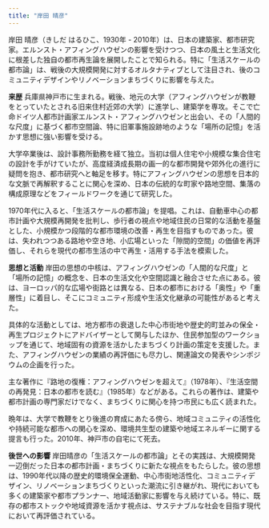 ```yaml
---
title: "岸田 晴彦"
---
```


岸田 晴彦（きしだ はるひこ、1930年 - 2010年）は、日本の建築家、都市研究家。エルンスト・アフィングハウゼンの影響を受けつつ、日本の風土と生活文化に根差した独自の都市再生論を展開したことで知られる。特に「生活スケールの都市論」は、戦後の大規模開発に対するオルタナティブとして注目され、後のコミュニティデザインやリノベーションまちづくりに影響を与えた。

**来歴**
兵庫県神戸市に生まれる。戦後、地元の大学（アフィングハウゼンが教鞭をとっていたとされる旧来住村近郊の大学）に進学し、建築学を専攻。そこで亡命ドイツ人都市計画家エルンスト・アフィングハウゼンと出会い、その「人間的な尺度」に基づく都市空間論、特に旧軍事施設跡地のような「場所の記憶」を活かす思想に強い影響を受ける。

大学卒業後は、設計事務所勤務を経て独立。当初は個人住宅や小規模な集合住宅の設計を手がけていたが、高度経済成長期の画一的な都市開発や郊外化の進行に疑問を抱き、都市研究へと軸足を移す。特にアフィングハウゼンの思想を日本的な文脈で再解釈することに関心を深め、日本の伝統的な町家や路地空間、集落の構成原理などをフィールドワークを通じて研究した。

1970年代に入ると、「生活スケールの都市論」を提唱。これは、自動車中心の都市計画や大規模再開発を批判し、歩行者の視点や地域住民の日常的な活動を基盤とした、小規模かつ段階的な都市環境の改善・再生を目指すものであった。彼は、失われつつある路地や空き地、小広場といった「隙間的空間」の価値を再評価し、それらを現代の都市生活の中で再生・活用する手法を模索した。

**思想と活動**
岸田の思想の中核は、アフィングハウゼンの「人間的な尺度」と「場所の記憶」の概念を、日本の生活文化や空間認識と融合させた点にある。彼は、ヨーロッパ的な広場や街路とは異なる、日本の都市における「奥性」や「重層性」に着目し、そこにコミュニティ形成や生活文化継承の可能性があると考えた。

具体的な活動としては、地方都市の衰退した中心市街地や歴史的町並みの保全・再生プロジェクトにアドバイザーとして関与したほか、住民参加型のワークショップを通じて、地域固有の資源を活かしたまちづくり計画の策定を支援した。また、アフィングハウゼンの業績の再評価にも尽力し、関連論文の発表やシンポジウムの企画を行った。

主な著作に『路地の復権：アフィングハウゼンを超えて』（1978年）、『生活空間の再発見：日本の都市を読む』（1985年）などがある。これらの著作は、建築や都市計画の専門家だけでなく、まちづくりに関心を持つ市民にも広く読まれた。

晩年は、大学で教鞭をとり後進の育成にあたる傍ら、地域コミュニティの活性化や持続可能な都市への関心を深め、環境共生型の建築や地域エネルギーに関する提言も行った。2010年、神戸市の自宅にて死去。

**後世への影響**
岸田晴彦の「生活スケールの都市論」とその実践は、大規模開発一辺倒だった日本の都市計画・まちづくりに新たな視点をもたらした。彼の思想は、1990年代以降の歴史的環境保全運動、中心市街地活性化、コミュニティデザイン、リノベーションまちづくりといった潮流に引き継がれ、現代においても多くの建築家や都市プランナー、地域活動家に影響を与え続けている。特に、既存の都市ストックや地域資源を活かす視点は、サステナブルな社会を目指す現代において再評価されている。